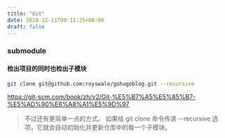```yaml
---
title: "Git"
date: 2018-12-11T09:11:25+08:00
draft: false
---
```


### submodule

#### 检出项目的同时也检出子模块

```bash
git clone git@github.com:royswale/gohugoblog.git --recursive
```
https://git-scm.com/book/zh/v2/Git-%E5%B7%A5%E5%85%B7-%E5%AD%90%E6%A8%A1%E5%9D%97

> 不过还有更简单一点的方式。 如果给 git clone 命令传递 --recursive 选项，它就会自动初始化并更新仓库中的每一个子模块。